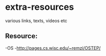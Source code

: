 # extra-resources
various links, texts, videos etc

## Resource:
  -OS
    -http://pages.cs.wisc.edu/~remzi/OSTEP/
